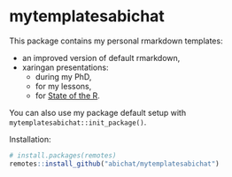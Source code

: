 
<!-- README.md is generated from README.Rmd. Please edit that file -->

# mytemplatesabichat

This package contains my personal rmarkdown templates:

  - an improved version of default rmarkdown,
  - xaringan presentations:
      - during my PhD,
      - for my lessons,
      - for
        <a href="https://stateofther.github.io" target="_blank">State of
        the R</a>.

You can also use my package default setup with
`mytemplatesabichat::init_package()`.

Installation:

``` r
# install.packages(remotes)
remotes::install_github("abichat/mytemplatesabichat")
```
